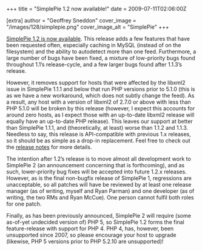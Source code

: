 +++
title = "SimplePie 1.2 now available!"
date = 2009-07-11T02:06:00Z

[extra]
author = "Geoffrey Sneddon"
cover_image = "/images/128/simplepie.png"
cover_image_alt = "SimplePie"
+++

[SimplePie 1.2 is now available](/downloads/). This release adds a few features that have been requested often, especially caching in MySQL (instead of on the filesystem) and the ability to autodetect more than one feed. Furthermore, a large number of bugs have been fixed, a mixture of low-priority bugs found throughout 1.1’s release-cycle, and a few larger bugs found after 1.1.3’s release.

However, it removes support for hosts that were affected by the libxml2 issue in SimplePie 1.1.1 and below that run PHP versions prior to 5.1.0 (this is as we have a new workaround, which does not subtly change the feed). As a result, any host with a version of libxml2 of 2.7.0 or above with less than PHP 5.1.0 will be broken by this release (however, I expect this accounts for around zero hosts, as I expect those with an up-to-date libxml2 release will equally have an up-to-date PHP release). This leaves our support at better than SimplePie 1.1.1, and (theoretically, at least) worse than 1.1.2 and 1.1.3. Needless to say, this release is API-compatible with previous 1.x releases, so it should be as simple as a drop-in replacement. Feel free to check out the [release notes](/wiki/misc/release_notes/simplepie_1.2) for more details.

The intention after 1.2’s release is to move almost all development work to SimplePie 2 (an announcement concerning that is forthcoming), and as such, lower-priority bug fixes will be accepted into future 1.2.x releases. However, as is the final non-bugfix release of SimplePie 1, regressions are unacceptable, so all patches will have be reviewed by at least one release manager (as of writing, myself and Ryan Parman) and one developer (as of writing, the two RMs and Ryan McCue). One person cannot fulfil both roles for one patch.

Finally, as has been previously announced, SimplePie 2 will require (some as-of-yet undecided version of) PHP 5, so SimplePie 1.2 forms the final feature-release with support for PHP 4. PHP 4, has, however, been unsupported since 2007, so please encourage your host to upgrade (likewise, PHP 5 versions prior to PHP 5.2.10 are unsupported)!
